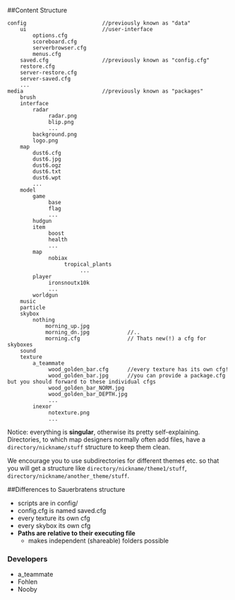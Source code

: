 ##Content Structure
```
config                        //previously known as "data"
    ui                        //user-interface
        options.cfg
        scoreboard.cfg
        serverbrowser.cfg
        menus.cfg
    saved.cfg                 //previously known as "config.cfg"
    restore.cfg
    server-restore.cfg
    server-saved.cfg
    ...
media                         //previously known as "packages"
    brush
    interface
        radar
             radar.png
             blip.png
             ...
        background.png
        logo.png
    map
        dust6.cfg
        dust6.jpg
        dust6.ogz
        dust6.txt
        dust6.wpt
        ...
    model
        game
             base
             flag
             ...
        hudgun
        item
             boost
             health
             ...
        map
             nobiax
                  tropical_plants
                       ...
        player
             ironsnoutx10k
             ...
        worldgun
    music
    particle
    skybox
        nothing
            morning_up.jpg
            morning_dn.jpg            //..
            morning.cfg               // Thats new(!) a cfg for skyboxes
    sound
    texture
        a_teammate
             wood_golden_bar.cfg      //every texture has its own cfg!
             wood_golden_bar.jpg      //you can provide a package.cfg but you should forward to these individual cfgs
             wood_golden_bar_NORM.jpg
             wood_golden_bar_DEPTH.jpg
             ...
        inexor
             notexture.png  
             ...

```

Notice: everything is **singular**, otherwise its pretty self-explaining. 
Directories, to which map designers normally often add files, have a ``directory/nickname/stuff`` structure to keep them clean.

We encourage you to use subdirectories for different themes etc. so that you will get a structure like ``directory/nickname/theme1/stuff``, ``directory/nickname/another_theme/stuff``.

##Differences to Sauerbratens structure

* scripts are in config/
* config.cfg is named saved.cfg
* every texture its own cfg
* every skybox its own cfg
* **Paths are relative to their executing file**
  * makes independent (shareable) folders possible


### Developers

* a_teammate
* Fohlen
* Nooby